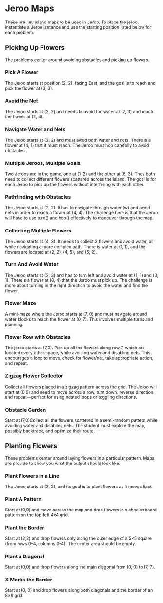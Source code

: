 # Jeroo Maps
These are .jev island maps to be used in Jeroo. To place the jeroo, instantiate a Jeroo isntance and use the starting position listed below for each problem.

## Picking Up Flowers
The problems center around avoiding obstacles and picking up flowers.

### Pick A Flower
The Jeroo starts at position (2, 2), facing East, and the goal is to reach and pick the flower at (3, 3).

### Avoid the Net
The Jeroo starts at (2, 2) and needs to avoid the water at (2, 3) and reach the flower at (2, 4).

### Navigate Water and Nets
The Jeroo starts at (2, 2) and must avoid both water and nets. There is a flower at (4, 1) that it must reach. The Jeroo must hop carefully to avoid obstacles.

### Multiple Jeroos, Multiple Goals
Two Jeroos are in the game, one at (1, 2) and the other at (6, 3). They both need to collect different flowers scattered across the island. The goal is for each Jeroo to pick up the flowers without interfering with each other.

### Pathfinding with Obstacles
The Jeroo starts at (2, 2). It has to navigate through water (w) and avoid nets in order to reach a flower at (4, 4). The challenge here is that the Jeroo will have to use turn() and hop() effectively to maneuver through the map.

### Collecting Multiple Flowers
The Jeroo starts at (4, 3). It needs to collect 3 flowers and avoid water, all while navigating a more complex path. There is water at (1, 1), and the flowers are located at (2, 2), (4, 5), and (5, 2).

### Turn And Avoid Water
The Jeroo starts at (2, 3) and has to turn left and avoid water at (1, 1) and (3, 1). There's a flower at (8, 4) that the Jeroo must pick up. The challenge is more about turning in the right direction to avoid the water and find the flower.

### Flower Maze
A mini-maze where the Jeroo starts at (7, 0) and must navigate around water blocks to reach the flower at (0, 7). This involves multiple turns and planning.

### Flower Row with Obstacles
The jeroo starts at (7,0). Pick up all the flowers along row 7, which are located every other space, while avoiding water and disabling nets. This encourages a loop to move, check for flower/net, take appropriate action, and repeat.

### Zigzag Flower Collector
Collect all flowers placed in a zigzag pattern across the grid. The Jeroo will start at (0,0) and need to move across a row, turn down, reverse direction, and repeat—perfect for using nested loops or toggling directions.

### Obstacle Garden
Start at (7,0)Collect all the flowers scattered in a semi-random pattern while avoiding water and disabling nets. The student must explore the map, possibly backtrack, and optimize their route.

## Planting Flowers
These problems center around laying flowers in a particular pattern. Maps are provide to show you what the output should look like.

### Plant Flowers in a Line
The Jeroo starts at (2, 2), and its goal is to plant flowers as it moves East.

### Plant A Pattern
Start at (0,0) and move across the map and drop flowers in a checkerboard pattern on the top-left 4x4 grid.

### Plant the Border
Start at (2,2) and drop flowers only along the outer edge of a 5×5 square (from rows 0–4, columns 0–4). The center area should be empty.

### Plant a Diagonal
Start at (0,0) and drop flowers along the main diagonal from (0, 0) to (7, 7).

### X Marks the Border
Start at (0, 0) and drop flowers along both diagonals and the border of an 8×8 grid.